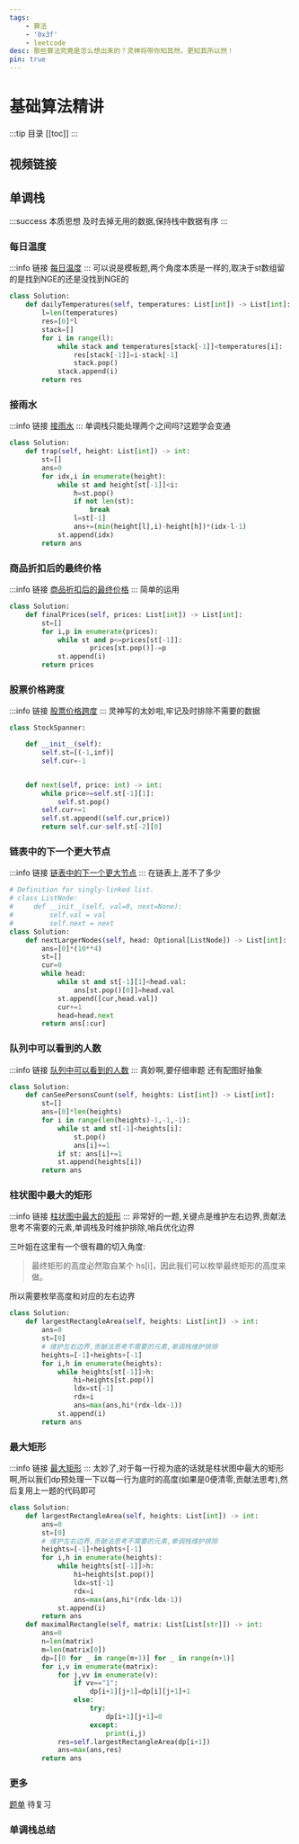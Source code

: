 ```yaml
---
tags:
    - 算法
    - '0x3f'
    - leetcode
desc: 那些算法究竟是怎么想出来的？灵神将带你知其然，更知其所以然！ 
pin: true
---
```


# 基础算法精讲
:::tip 目录
[[toc]]
:::

## 视频链接

<LinkCard title="算法基础精讲" link="https://space.bilibili.com/206214/channel/collectiondetail?sid=842776&ctype=0" desc="那些算法究竟是怎么想出来的？灵神将带你知其然，更知其所以然！ " />

<div style="clear:both"></div>

## 单调栈
:::success 本质思想
及时去掉无用的数据,保持栈中数据有序
:::

### 每日温度
:::info 链接
[每日温度](https://leetcode.cn/problems/daily-temperatures/description/)
:::
可以说是模板题,两个角度本质是一样的,取决于st数组留的是找到NGE的还是没找到NGE的
```py
class Solution:
    def dailyTemperatures(self, temperatures: List[int]) -> List[int]:
        l=len(temperatures)
        res=[0]*l
        stack=[]
        for i in range(l):
            while stack and temperatures[stack[-1]]<temperatures[i]:
                res[stack[-1]]=i-stack[-1]
                stack.pop()
            stack.append(i)
        return res
```


### 接雨水
:::info 链接
[接雨水](https://leetcode.cn/problems/trapping-rain-water/description/)
:::
单调栈只能处理两个之间吗?这题学会变通
```py
class Solution:
    def trap(self, height: List[int]) -> int:
        st=[]
        ans=0
        for idx,i in enumerate(height):
            while st and height[st[-1]]<i:
                h=st.pop()
                if not len(st):
                    break
                l=st[-1]
                ans+=(min(height[l],i)-height[h])*(idx-l-1)
            st.append(idx)
        return ans
```

### 商品折扣后的最终价格

:::info 链接
[商品折扣后的最终价格](https://leetcode.cn/problems/final-prices-with-a-special-discount-in-a-shop/description/)
:::
简单的运用
```py
class Solution:
    def finalPrices(self, prices: List[int]) -> List[int]:
        st=[]
        for i,p in enumerate(prices):
            while st and p<=prices[st[-1]]:
                    prices[st.pop()]-=p
            st.append(i)
        return prices       
```

### 股票价格跨度 
:::info 链接
[股票价格跨度](https://leetcode.cn/problems/online-stock-span/description/)
:::
灵神写的太妙啦,牢记及时排除不需要的数据
```py
class StockSpanner:

    def __init__(self):
        self.st=[(-1,inf)]
        self.cur=-1


    def next(self, price: int) -> int:
        while price>=self.st[-1][1]:
            self.st.pop()
        self.cur+=1
        self.st.append((self.cur,price))
        return self.cur-self.st[-2][0]
```

### 链表中的下一个更大节点
:::info 链接
[链表中的下一个更大节点](https://leetcode.cn/problems/next-greater-node-in-linked-list/description/)
:::
在链表上,差不了多少
```py
# Definition for singly-linked list.
# class ListNode:
#     def __init__(self, val=0, next=None):
#         self.val = val
#         self.next = next
class Solution:
    def nextLargerNodes(self, head: Optional[ListNode]) -> List[int]:
        ans=[0]*(10**4)
        st=[]
        cur=0
        while head:
            while st and st[-1][1]<head.val:
                ans[st.pop()[0]]=head.val
            st.append([cur,head.val])
            cur+=1
            head=head.next
        return ans[:cur]
```

### 队列中可以看到的人数
:::info 链接
[队列中可以看到的人数](https://leetcode.cn/problems/number-of-visible-people-in-a-queue/description/)
:::
真妙啊,要仔细审题
还有配图好抽象
```py
class Solution:
    def canSeePersonsCount(self, heights: List[int]) -> List[int]:
        st=[]
        ans=[0]*len(heights)
        for i in range(len(heights)-1,-1,-1):
            while st and st[-1]<heights[i]:
                st.pop()
                ans[i]+=1
            if st: ans[i]+=1
            st.append(heights[i])
        return ans
```
### 柱状图中最大的矩形
:::info 链接
[柱状图中最大的矩形](https://leetcode.cn/problems/largest-rectangle-in-histogram/description/)
:::
非常好的一题,关键点是维护左右边界,贡献法思考不需要的元素,单调栈及时维护排除,哨兵优化边界

三叶姐在这里有一个很有趣的切入角度: 

> 最终矩形的高度必然取自某个 hs[i]，因此我们可以枚举最终矩形的高度来做。
 
所以需要枚举高度和对应的左右边界
```py
class Solution:
    def largestRectangleArea(self, heights: List[int]) -> int:
        ans=0
        st=[0]
        # 维护左右边界,贡献法思考不需要的元素,单调栈维护排除
        heights=[-1]+heights+[-1]
        for i,h in enumerate(heights):
            while heights[st[-1]]>h:
                hi=heights[st.pop()]
                ldx=st[-1]
                rdx=i
                ans=max(ans,hi*(rdx-ldx-1))
            st.append(i)
        return ans
```

### 最大矩形
:::info 链接
[最大矩形](https://leetcode.cn/problems/maximal-rectangle/description/)
:::
太妙了,对于每一行视为底的话就是柱状图中最大的矩形啊,所以我们dp预处理一下以每一行为底时的高度(如果是0便清零,贡献法思考),然后复用上一题的代码即可
```py
class Solution:
    def largestRectangleArea(self, heights: List[int]) -> int:
        ans=0
        st=[0]
        # 维护左右边界,贡献法思考不需要的元素,单调栈维护排除
        heights=[-1]+heights+[-1]
        for i,h in enumerate(heights):
            while heights[st[-1]]>h:
                hi=heights[st.pop()]
                ldx=st[-1]
                rdx=i
                ans=max(ans,hi*(rdx-ldx-1))
            st.append(i)
        return ans
    def maximalRectangle(self, matrix: List[List[str]]) -> int:
        ans=0
        n=len(matrix)
        m=len(matrix[0])
        dp=[[0 for _ in range(m+1)] for _ in range(n+1)]
        for i,v in enumerate(matrix):
            for j,vv in enumerate(v):
                if vv=="1":
                    dp[i+1][j+1]=dp[i][j+1]+1
                else:
                    try:
                        dp[i+1][j+1]=0
                    except:
                        print(i,j)
            res=self.largestRectangleArea(dp[i+1])
            ans=max(ans,res)
        return ans
```

### 更多
[题单](https://leetcode.cn/circle/discuss/9oZFK9/)
待复习

### 单调栈总结